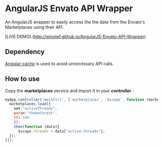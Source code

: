 AngularJS Envato API Wrapper
================

An AngularJS wrapper to easily access the the data from the Envato's Marketplaces using their API. 

[LIVE DEMO] (http://winstef.github.io/AngularJS-Envato-API-Wrapper)

## Dependency

[Angular-cache](https://github.com/jmdobry/angular-cache) is used to avoid unnecessary API calls.


## How to use

Copy the __marketplaces__ service and import it in your __controller__ :

```javascript
myApp.controller('mainCtrl', ['marketplaces', '$scope', function (marketplaces, $scope) {
  marketplaces.load({
    set:"activeThreads",
    param:"themeforest",
    ttl:180
    }).
    then(function (data){
      $scope.threads = data["active-threads"];
  });
}]);
```
